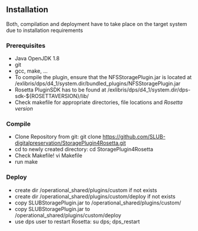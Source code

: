 ## Installation

Both, compilation and deployment have to take place on the target system due to installation 
requirements 
### Prerequisites
* Java OpenJDK 1.8
* git
* gcc, make, ...
* To compile the plugin, ensure that the NFSStoragePlugin.jar is located at /exlibris/dps/d4_1/system.dir/bundled_plugins/NFSStoragePlugin.jar
* Rosetta PluginSDK has to be found at /exlibris/dps/d4_1/system.dir/dps-sdk-${ROSETTAVERSION}/lib/
* Check makefile for appropriate directories, file locations and *Rosetta version*

### Compile 

* Clone Repository from git: git clone https://github.com/SLUB-digitalpreservation/StoragePlugin4Rosetta.git
* cd to newly created directory: cd StoragePlugin4Rosetta
* Check Makefile! vi Makefile
* run make

### Deploy

* create dir /operational_shared/plugins/custom if not exists
* create dir /operational_shared/plugins/custom/deploy if not exists
* copy SLUBStoragePlugin.jar to /operational_shared/plugins/custom/
* copy SLUBStoragePlugin.jar to /operational_shared/plugins/custom/deploy 
* use dps user to restart Rosetta: su dps; dps_restart
